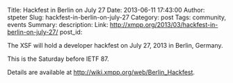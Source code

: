 Title: Hackfest in Berlin on July 27
Date: 2013-06-11 17:43:00
Author: stpeter
Slug: hackfest-in-berlin-on-july-27
Category: post
Tags: community, events
Summary: 
description:
Link: http://xmpp.org/2013/03/hackfest-in-berlin-on-july-27/
post_id: 

The XSF will hold a developer hackfest on July 27, 2013 in Berlin, Germany. 

This is the Saturday before IETF 87. 

Details are available at http://wiki.xmpp.org/web/Berlin_Hackfest.

